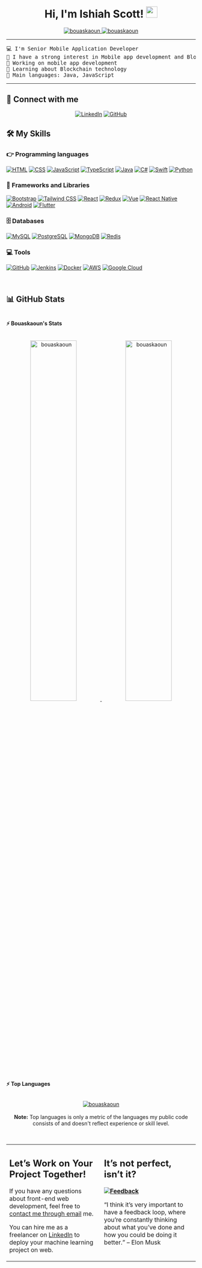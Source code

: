   <h1 align="center">
Hi, I'm Ishiah Scott!
	<a href="https://github.com/Ishiah4325" target="_self">
		<img src="https://media.giphy.com/media/hvRJCLFzcasrR4ia7z/giphy.gif" width="30" data-nsfw-filter-status="sfw" style="visibility: visible;">
	</a>
</h1>
<p align="center">
	<a href="https://github.com/Ishiah4325">
		<img src="https://komarev.com/ghpvc/?username=bouaskaoun&amp;label=Profile%20views&amp;color=0e75b6&amp;style=flat" alt="bouaskaoun" data-nsfw-filter-status="sfw" style="visibility: visible;">
	</a>
	<a href="https://github.com/Ishiah4325">
		<img src="https://img.shields.io/github/followers/bouaskaoun?label=Followers" alt="bouaskaoun" data-nsfw-filter-status="sfw" style="visibility: visible;">
	</a>
</p>
<hr>
<pre>💻 I'm Senior Mobile Application Developer
📝 I have a strong interest in Mobile app development and Blockchain technology
🔭 Working on mobile app development
🌱 Learning about Blockchain technology
🌟 Main languages: Java, JavaScript
</pre>
<hr>
<h2 id="-connect-with-me">🤝 Connect with me</h2>
<p align="center">
	<a href="https://www.linkedin.com/in/ishiah-scott-752221347"><img src="https://img.shields.io/badge/linkedin-%230A66C2.svg?style=plastic&amp;logo=linkedin&amp;logoColor=white" alt="LinkedIn" data-nsfw-filter-status="sfw" style="visibility: visible;"></a>
	<a href="https://github.com/Ishiah4325"><img src="https://img.shields.io/badge/github-%23181717.svg?style=plastic&amp;logo=github&amp;logoColor=white" alt="GitHub" data-nsfw-filter-status="sfw" style="visibility: visible;"></a>
</p>
<h2 id="️-my-favorite-tools">🛠️ My Skills</h2>

<h3 id="-programming-languages">👉 Programming languages</h3>
<p align="left"> 
	<a href="https://github.com/Ishiah4325"><img alt="HTML" src="https://img.shields.io/badge/HTML-%23E34F26.svg?logo=html5&logoColor=white"></a>
	<a href="https://github.com/Ishiah4325"><img alt="CSS" src="https://img.shields.io/badge/CSS-%231572B6.svg?logo=css3&logoColor=white"></a>
	<a href="https://github.com/Ishiah4325"><img alt="JavaScript" src="https://img.shields.io/badge/JavaScript-%23F7DF1E.svg?logo=javascript&logoColor=black"></a>
	<a href="https://github.com/Ishiah4325"><img alt="TypeScript" src="https://img.shields.io/badge/TypeScript-%23007ACC.svg?logo=typescript&logoColor=white"></a>
	<a href="https://github.com/Ishiah4325"><img alt="Java" src="https://img.shields.io/badge/Java-%23ED8B00.svg?logo=java&logoColor=white"></a>
	<a href="https://github.com/Ishiah4325"><img alt="C#" src="https://img.shields.io/badge/C%23-%23239120.svg?logo=c-sharp&logoColor=white"></a>
	<a href="https://github.com/Ishiah4325"><img alt="Swift" src="https://img.shields.io/badge/Swift-%23FA7343.svg?logo=swift&logoColor=white"></a>
	<a href="https://github.com/Ishiah4325"><img alt="Python" src="https://img.shields.io/badge/Python-%2314354C.svg?logo=python&logoColor=white"></a>
</p>

<h3 id="-frameworks-and-libraries">🧰 Frameworks and Libraries</h3>
<p align="left"> 
	<a href="https://github.com/Ishiah4325"><img alt="Bootstrap" src="https://img.shields.io/badge/Bootstrap-%23563D7C.svg?logo=bootstrap&logoColor=white"></a>
	<a href="https://github.com/Ishiah4325"><img alt="Tailwind CSS" src="https://img.shields.io/badge/Tailwind%20CSS-%2306B6D4.svg?logo=tailwindcss&logoColor=white"></a>
	<a href="https://github.com/Ishiah4325"><img alt="React" src="https://img.shields.io/badge/React-%2361DAFB.svg?logo=react&logoColor=black"></a>
	<a href="https://github.com/Ishiah4325"><img alt="Redux" src="https://img.shields.io/badge/Redux-%23593d88.svg?logo=redux&logoColor=white"></a>
	<a href="https://github.com/Ishiah4325"><img alt="Vue" src="https://img.shields.io/badge/Vue.js-%234FC08D.svg?logo=vue.js&logoColor=white"></a>
	<a href="https://github.com/Ishiah4325"><img alt="React Native" src="https://img.shields.io/badge/React%20Native-%2361DAFB.svg?logo=react&logoColor=black"></a>
	<a href="https://github.com/Ishiah4325"><img alt="Android" src="https://img.shields.io/badge/Android-%233DDC84.svg?logo=android&logoColor=white"></a>
	<a href="https://github.com/Ishiah4325"><img alt="Flutter" src="https://img.shields.io/badge/Flutter-%2302569B.svg?logo=flutter&logoColor=white"></a>
	
</p>
<h3 id="️-databases-and-cloud-hosting">🗄️ Databases</h3>
<p align="left"> 
	<a href="https://github.com/Ishiah4325"><img alt="MySQL" src="https://img.shields.io/badge/MySQL-%234479A1.svg?logo=mysql&logoColor=white"></a>
	<a href="https://github.com/Ishiah4325"><img alt="PostgreSQL" src="https://img.shields.io/badge/PostgreSQL-%23336791.svg?logo=postgresql&logoColor=white"></a>
	<a href="https://github.com/Ishiah4325"><img alt="MongoDB" src="https://img.shields.io/badge/MongoDB-%2347A248.svg?logo=mongodb&logoColor=white"></a>
	<a href="https://github.com/Ishiah4325"><img alt="Redis" src="https://img.shields.io/badge/Redis-%23D24D26.svg?logo=redis&logoColor=white"></a>
</p>
<h3 id="-software-and-tools">💻 Tools</h3>
<p align="left"> 
	<a href="https://github.com/Ishiah4325"><img alt="GitHub" src="https://img.shields.io/badge/GitHub-%23121011.svg?logo=github&logoColor=white"></a>
	<a href="https://github.com/Ishiah4325"><img alt="Jenkins" src="https://img.shields.io/badge/Jenkins-%23D24939.svg?logo=jenkins&logoColor=white"></a>
	<a href="https://github.com/Ishiah4325"><img alt="Docker" src="https://img.shields.io/badge/Docker-%232496ED.svg?logo=docker&logoColor=white"></a>
	<a href="https://github.com/Ishiah4325"><img alt="AWS" src="https://img.shields.io/badge/AWS-%23FF9900.svg?logo=amazonaws&logoColor=white"></a>
	<a href="https://github.com/Ishiah4325"><img alt="Google Cloud" src="https://img.shields.io/badge/Google%20Cloud-%234285F4.svg?logo=googlecloud&logoColor=white"></a>
</p>
<br>
<!--
### 👨🏽‍💻 Workspace
<p>
    <a href="https://github.com/Ishiah4325"><img alt="Macbook Air M1" src="https://img.shields.io/badge/Apple-MacBook_Air_2020-999999?style=for-the-badge&logo=apple&logoColor=white"></a>
    <a href="https://github.com/Ishiah4325"><img alt="Spotify" src="https://img.shields.io/badge/Spotify-1ED760?&style=for-the-badge&logo=spotify&logoColor=white"></a>
</p>
-->
<h2 id="-github-stats">📊 GitHub Stats</h2>
<br>
<summary><b>⚡ Bouaskaoun's Stats</b></summary>
<br>
<p align="center">
	<a href="https://github.com/Ishiah4325">
	<img width="49.5%" src="https://github-readme-stats.vercel.app/api?username=bouaskaoun&amp;show_icons=true" alt="bouaskaoun" data-nsfw-filter-status="sfw" style="visibility: visible;">
	<img width="49.5%" src="https://github-readme-streak-stats.herokuapp.com/?user=bouaskaoun" alt="bouaskaoun" data-nsfw-filter-status="sfw" style="visibility: visible;">
	</a>
	<br>
</p>
<br>
<!--
<summary><b>⚡ Activity graph</b></summary>
<br/>
<p align="center">
	<a href="https://github.com/Ishiah4325">
		<img src="https://activity-graph.herokuapp.com/graph?username=bouaskaoun&bg_color=ffffff&color=000000&line=000000&point=000000&area=true&hide_border=true" alt="bouaskaoun">
	</a>
</p>
<br/>
-->
<summary><b>⚡ Top Languages</b></summary>
<br>
<p align="center">
	<a href="https://github.com/Ishiah4325">
	<img src="https://github-readme-stats.vercel.app/api/top-langs/?username=bouaskaoun&amp;langs_count=8&amp;layout=compact" alt="bouaskaoun" data-nsfw-filter-status="sfw" style="visibility: visible;">
	</a>
	<br>
<br>
<b>Note:</b> Top languages is only a metric of the languages my public code consists of and doesn't reflect experience or skill level.
</p>
<br>
<table style="border: none">
  <tbody><tr>
  <td width="50%" valign="top">
<h2 id="lets-work-on-your-project-together">Let’s Work on Your Project Together!</h2>
<p>If you have any questions about front-end web development, feel free to <a href="mailto:ishiahS4325@hotmail.com">contact me through email</a> me.</p>
<p>You can hire me as a freelancer on <a href="https://www.linkedin.com/in/ishiah-scott-752221347">LinkedIn</a> to deploy your machine learning project on web.</p>
  </td>
  <td width="50%" valign="top">
<h2 id="its-not-perfect-isnt-it">It’s not perfect, isn’t it?</h2>
<p><strong><a href="https://github.com/Ishiah4325"><img alt="Feedback" src="https://img.shields.io/badge/Ask%20me-anything-1abc9c.svg" data-nsfw-filter-status="sfw" style="visibility: visible;"></a></strong></p>
<p>“I think it’s very important to have a feedback loop, where you’re constantly thinking about what you’ve done and how you could be doing it better.”
– Elon Musk</p>
  </td>
  </tr>
</tbody></table>
